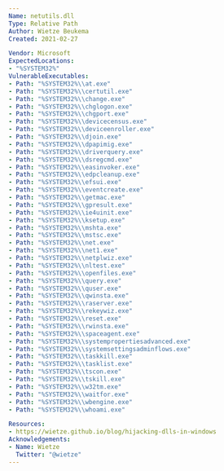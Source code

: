 ```yaml
---
Name: netutils.dll
Type: Relative Path
Author: Wietze Beukema
Created: 2021-02-27

Vendor: Microsoft
ExpectedLocations:
- "%SYSTEM32%"
VulnerableExecutables:
- Path: "%SYSTEM32%\\at.exe"
- Path: "%SYSTEM32%\\certutil.exe"
- Path: "%SYSTEM32%\\change.exe"
- Path: "%SYSTEM32%\\chglogon.exe"
- Path: "%SYSTEM32%\\chgport.exe"
- Path: "%SYSTEM32%\\devicecensus.exe"
- Path: "%SYSTEM32%\\deviceenroller.exe"
- Path: "%SYSTEM32%\\djoin.exe"
- Path: "%SYSTEM32%\\dpapimig.exe"
- Path: "%SYSTEM32%\\driverquery.exe"
- Path: "%SYSTEM32%\\dsregcmd.exe"
- Path: "%SYSTEM32%\\easinvoker.exe"
- Path: "%SYSTEM32%\\edpcleanup.exe"
- Path: "%SYSTEM32%\\efsui.exe"
- Path: "%SYSTEM32%\\eventcreate.exe"
- Path: "%SYSTEM32%\\getmac.exe"
- Path: "%SYSTEM32%\\gpresult.exe"
- Path: "%SYSTEM32%\\ie4uinit.exe"
- Path: "%SYSTEM32%\\ksetup.exe"
- Path: "%SYSTEM32%\\mshta.exe"
- Path: "%SYSTEM32%\\mstsc.exe"
- Path: "%SYSTEM32%\\net.exe"
- Path: "%SYSTEM32%\\net1.exe"
- Path: "%SYSTEM32%\\netplwiz.exe"
- Path: "%SYSTEM32%\\nltest.exe"
- Path: "%SYSTEM32%\\openfiles.exe"
- Path: "%SYSTEM32%\\query.exe"
- Path: "%SYSTEM32%\\quser.exe"
- Path: "%SYSTEM32%\\qwinsta.exe"
- Path: "%SYSTEM32%\\raserver.exe"
- Path: "%SYSTEM32%\\rekeywiz.exe"
- Path: "%SYSTEM32%\\reset.exe"
- Path: "%SYSTEM32%\\rwinsta.exe"
- Path: "%SYSTEM32%\\spaceagent.exe"
- Path: "%SYSTEM32%\\systempropertiesadvanced.exe"
- Path: "%SYSTEM32%\\systemsettingsadminflows.exe"
- Path: "%SYSTEM32%\\taskkill.exe"
- Path: "%SYSTEM32%\\tasklist.exe"
- Path: "%SYSTEM32%\\tscon.exe"
- Path: "%SYSTEM32%\\tskill.exe"
- Path: "%SYSTEM32%\\w32tm.exe"
- Path: "%SYSTEM32%\\waitfor.exe"
- Path: "%SYSTEM32%\\wbengine.exe"
- Path: "%SYSTEM32%\\whoami.exe"

Resources:
- https://wietze.github.io/blog/hijacking-dlls-in-windows
Acknowledgements:
- Name: Wietze
  Twitter: "@wietze"
---
```

